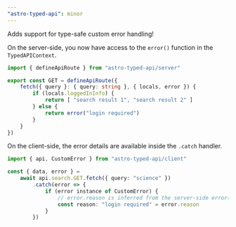 ```yaml
---
"astro-typed-api": minor
---
```


Adds support for type-safe custom error handling!

On the server-side, you now have access to the `error()` function in the `TypedAPIContext`.

```ts
import { defineApiRoute } from "astro-typed-api/server"

export const GET = defineApiRoute({
    fetch({ query }: { query: string }, { locals, error }) {
        if (locals.loggedInInfo) {
            return [ "search result 1", "search result 2" ]
        } else {
            return error("login required")
        }
    }
})
```

On the client-side, the error details are available inside the `.catch` handler.

```ts
import { api, CustomError } from "astro-typed-api/client"

const { data, error } =
    await api.search.GET.fetch({ query: "science" })
        .catch(error => {
            if (error instance of CustomError) {
                // error.reason is inferred from the server-side error() call
                const reason: "login required" = error.reason
            }
        })
```
